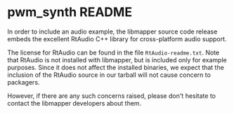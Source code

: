 
# pwm_synth README

In order to include an audio example, the libmapper source code
release embeds the excellent RtAudio C++ library for cross-platform
audio support.

The license for RtAudio can be found in the file `RtAudio-readme.txt`.
Note that RtAudio is not installed with libmapper, but is included
only for example purposes.  Since it does not affect the installed
binaries, we expect that the inclusion of the RtAudio source in our
tarball will not cause concern to packagers.

However, if there are any such concerns raised, please don't hesitate
to contact the libmapper developers about them.
